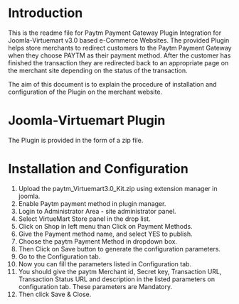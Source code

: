 # Introduction

This is the readme file for Paytm Payment Gateway Plugin Integration for Joomla-Virtuemart v3.0 based e-Commerce Websites.
The provided Plugin helps store merchants to redirect customers to the Paytm Payment Gateway when they choose PAYTM 
as their payment method. After the customer has finished the transaction they are redirected back to an appropriate 
page on the merchant site depending on the status of the transaction.

The aim of this document is to explain the procedure of installation and configuration of the Plugin on the merchant website.

# Joomla-Virtuemart Plugin

The Plugin is provided in the form of a zip file.


# Installation and Configuration

 1. Upload the paytm_Virtuemart3.0_Kit.zip using extension manager in joomla.
 2. Enable Paytm payment method in plugin manager.
 3. Login to Administrator Area - site administrator panel.
 4. Select VirtueMart Store panel in the drop list.
 5. Click on Shop in left menu than Click on Payment Methods.
 6. Give the Payment method name, and select YES to publish.
 7. Choose the paytm Payment Method in dropdown box. 
 8. Then Click on Save button to generate the configuration parameters.
 9. Go to the Configuration tab.
 10. Now you can fill the parameters listed in Configuration tab.
 11. You should give the paytm Merchant id, Secret key, Transaction URL, Transaction Status URL and description in the listed parameters on configuration tab. These parameters are Mandatory.
 12. Then click Save & Close.


